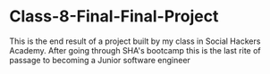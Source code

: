 # Class-8-Final-Final-Project

This is the end result of a project built by my class in Social Hackers Academy. After going through SHA's bootcamp this is the last rite of passage to becoming a Junior software engineer
